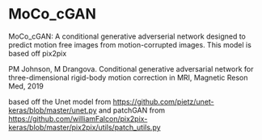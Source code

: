 # MoCo_cGAN

MoCo_cGAN: A conditional generative adverserial network designed to predict motion free images from motion-corrupted images. 
This model is based off pix2pix



PM Johnson, M Drangova. Conditional generative adversarial network for three-dimensional rigid-body motion correction in MRI,
Magnetic Reson Med, 2019

based off the Unet model from https://github.com/pietz/unet-keras/blob/master/unet.py and patchGAN from https://github.com/williamFalcon/pix2pix-keras/blob/master/pix2pix/utils/patch_utils.py
